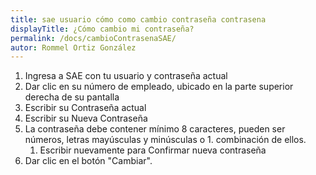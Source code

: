 ```yaml
---
title: sae usuario cómo como cambio contraseña contrasena
displayTitle: ¿Cómo cambio mi contraseña?
permalink: /docs/cambioContrasenaSAE/
autor: Rommel Ortiz González
---
```


1. Ingresa a SAE con tu usuario y contraseña actual
1. Dar clic en su número de empleado, ubicado en la parte superior derecha de su pantalla
1. Escribir su Contraseña actual
1. Escribir su Nueva Contraseña
1. La contraseña debe contener mínimo 8 caracteres, pueden ser números, letras mayúsculas y minúsculas o 1. combinación de ellos.
    1. Escribir nuevamente para Confirmar nueva contraseña
1. Dar clic en el botón "Cambiar".